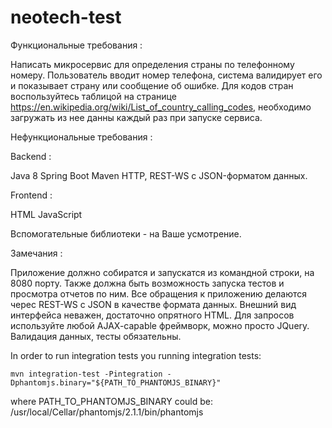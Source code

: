 # neotech-test


Функциональные требования :

Написать микросервис для определения страны по телефонному номеру. Пользователь вводит номер телефона, система валидирует его и показывает страну или сообщение об ошибке.
Для кодов стран воспользуйтесь таблицой на странице https://en.wikipedia.org/wiki/List_of_country_calling_codes, необходимо загружать из нее данны каждый раз при запуске сервиса.

Нефункциональные требования :

Backend :

Java 8
Spring Boot
Maven
HTTP, REST-WS с JSON-форматом данных.

Frontend :

HTML
JavaScript

Вспомогательные библиотеки - на Ваше усмотрение.

Замечания :

Приложение должно собиратся и запускатся из командной строки, на 8080 порту. Также должна быть возможность запуска тестов и просмотра отчетов по ним.
Все обращения к приложению делаются черес REST-WS с JSON в качестве формата данных. 
Внешний вид интерфейса неважен, достаточно опрятного HTML. 
Для запросов используйте любой AJAX-capable фреймворк, можно просто JQuery.
Валидация данных, тесты обязательны.


In order to run integration tests you 
running integration tests:

```mvn integration-test -Pintegration -Dphantomjs.binary="${PATH_TO_PHANTOMJS_BINARY}"```

where PATH_TO_PHANTOMJS_BINARY could be: /usr/local/Cellar/phantomjs/2.1.1/bin/phantomjs
